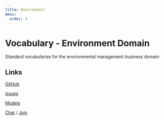 ```yaml
---
title: Environment
menu:
  order: 4
---
```

# Vocabulary - Environment Domain
Standard vocabularies for the environmental management business domain

## Links

[GitHub](https://github.com/uncefact/vocab-environment)

[Issues](https://github.com/uncefact/vocab-environment/issues)

[Models](https://jargon.sh/user/unece/vocab-environment)

[Chat](https://uncefact.slack.com/archives/C03L25G963E) / [Join](https://join.slack.com/t/uncefact/shared_invite/zt-1b4qajh9d-dMCc7brWqHDToDrh195EZA)
